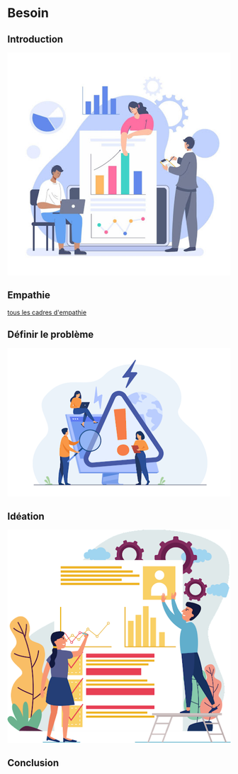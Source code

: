 # Besoin

## Introduction 
![Introduction image](../docs/images/Carte-empathie/Introduction.jpg)

## Empathie
[tous les cadres d'empathie](../Empathie/Carte-empathie/Présentation.md)

## Définir le problème 
![Définir problème](../docs/images/Définir-problème/Définir-problème.png)

## Idéation
![Idéation](../docs/images/Idéation/Idéation.png)

## Conclusion
